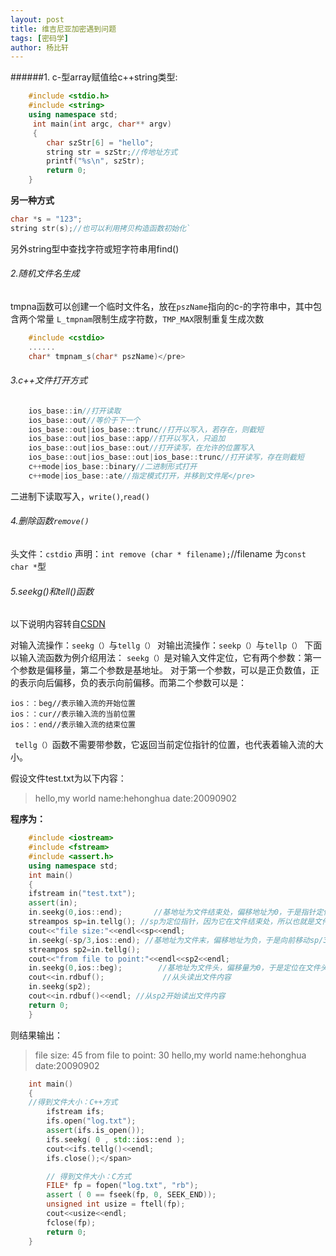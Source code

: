 ```yaml
---
layout: post
title: 维吉尼亚加密遇到问题
tags: [密码学]
author: 杨比轩
---
```


######1. c-型array赋值给c++string类型:
```C++
    #include <stdio.h>
    #include <string>
    using namespace std;
     int main(int argc, char** argv)
     {
        char szStr[6] = "hello";
        string str = szStr;//传地址方式
        printf("%s\n", szStr);
        return 0;
    } 
```

**另一种方式**

```C++
char *s = "123";
string str(s);//也可以利用拷贝构造函数初始化`
```
另外string型中查找字符或短字符串用find()

###### 2.随机文件名生成

tmpna函数可以创建一个临时文件名，放在`pszName`指向的c-的字符串中，其中包含两个常量
`L_tmpnam`限制生成字符数，`TMP_MAX`限制重复生成次数

```C++
    #include <cstdio>
    ......
    char* tmpnam_s(char* pszName)</pre>
```

###### 3.c++文件打开方式

```C++
    ios_base::in//打开读取
    ios_base::out//等价于下一个
    ios_base::out|ios_base::trunc//打开以写入，若存在，则截短
    ios_base::out|ios_base::app//打开以写入，只追加
    ios_base::out|ios_base::out//打开读写，在允许的位置写入
    ios_base::out|ios_base::out|ios_base::trunc//打开读写，存在则截短
    c++mode|ios_base::binary//二进制形式打开
    c++mode|ios_base::ate//指定模式打开，并移到文件尾</pre>
```
二进制下读取写入，`write()`,`read()`

###### 4.删除函数`remove()`

头文件：`cstdio`
声明：`int remove (char * filename);`//filename 为`const char *`型

###### 5.seekg()和tell()函数

以下说明内容转自<a href="http://www.cnblogs.com/kex1n/archive/2011/01/28/2286423.html">CSDN</a>

对输入流操作：`seekg（）`与`tellg（）`
对输出流操作：`seekp（）`与`tellp（）`
下面以输入流函数为例介绍用法：
`seekg（）`是对输入文件定位，它有两个参数：第一个参数是偏移量，第二个参数是基地址。
对于第一个参数，可以是正负数值，正的表示向后偏移，负的表示向前偏移。而第二个参数可以是：

    ios：：beg//表示输入流的开始位置
    ios：：cur//表示输入流的当前位置
    ios：：end//表示输入流的结束位置
` tellg（）`函数不需要带参数，它返回当前定位指针的位置，也代表着输入流的大小。

假设文件test.txt为以下内容：
>hello,my world
>name:hehonghua
>date:20090902

**程序为：**
```c++
    #include <iostream>
    #include <fstream>
    #include <assert.h>
    using namespace std;
    int main()
    {
    ifstream in("test.txt");
    assert(in);
    in.seekg(0,ios::end);       //基地址为文件结束处，偏移地址为0，于是指针定位在文件结束处
    streampos sp=in.tellg(); //sp为定位指针，因为它在文件结束处，所以也就是文件的大小
    cout<<"file size:"<<endl<<sp<<endl;
    in.seekg(-sp/3,ios::end); //基地址为文件末，偏移地址为负，于是向前移动sp/3个字节
    streampos sp2=in.tellg();
    cout<<"from file to point:"<<endl<<sp2<<endl;
    in.seekg(0,ios::beg);        //基地址为文件头，偏移量为0，于是定位在文件头
    cout<<in.rdbuf();             //从头读出文件内容
    in.seekg(sp2);
    cout<<in.rdbuf()<<endl; //从sp2开始读出文件内容
    return 0;
    }
```

则结果输出：

>file size:
>45
>from file to point:
>30
>hello,my world
>name:hehonghua
>date:20090902</span>

```c++
    int main()
    {
    //得到文件大小：C++方式
        ifstream ifs;
        ifs.open("log.txt");
        assert(ifs.is_open());
        ifs.seekg( 0 , std::ios::end );
        cout<<ifs.tellg()<<endl;
        ifs.close();</span>

        // 得到文件大小：C方式
        FILE* fp = fopen("log.txt", "rb");
        assert ( 0 == fseek(fp, 0, SEEK_END));
        unsigned int usize = ftell(fp);
        cout<<usize<<endl;
        fclose(fp);
        return 0;
    }
```
